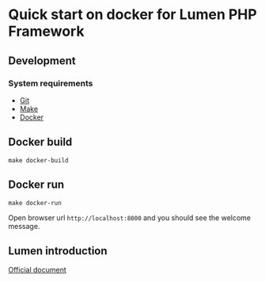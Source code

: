 # Quick start on docker for Lumen PHP Framework 

## Development

### System requirements

- [Git](https://git-scm.com/)
- [Make](https://www.gnu.org/software/make/)
- [Docker](https://www.docker.com/)

## Docker build

```
make docker-build
```

## Docker run

 ```
 make docker-run
 ```

Open browser url `http://localhost:8000` and you should see the welcome message. 

## Lumen introduction

[Official document](https://github.com/laravel/lumen/blob/master/README.md)
